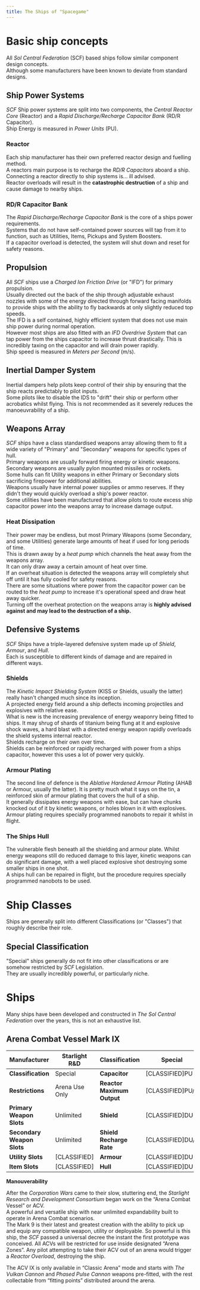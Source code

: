 ```yaml
---
title: The Ships of "Spacegame"
---
```

# Basic ship concepts
All *Sol Central Federation* (SCF) based ships follow similar component design concepts.  
Although some manufacturers have been known to deviate from standard designs.

## Ship Power Systems
*SCF* Ship power systems are split into two components, the *Central Reactor Core* (Reactor) and a *Rapid Discharge/Recharge Capacitor Bank* (RD/R Capacitor).  
Ship Energy is measured in *Power Units* (PU).
### Reactor
Each ship manufacturer has their own preferred reactor design and fuelling method.  
A reactors main purpose is to recharge the *RD/R Capacitors* aboard a ship.  
Connecting a reactor directly to ship systems is... ill advised.  
Reactor overloads will result in the **catastrophic destruction** of a ship and cause damage to nearby ships.
### RD/R Capacitor Bank
The *Rapid Discharge/Recharge Capacitor Bank* is the core of a ships power requirements.  
Systems that do not have self-contained power sources will tap from it to function, such as Utilities, Items, Pickups and System Boosters.  
If a capacitor overload is detected, the system will shut down and reset for safety reasons.

## Propulsion
All *SCF* ships use a *Charged Ion Friction Drive* (or "IFD") for primary propulsion.  
Usually directed out the back of the ship through adjustable exhaust nozzles with some of the energy directed through forward facing manifolds to provide ships with the ability to fly backwards at only slightly reduced top speeds.  
The IFD is a self contained, highly efficient system that does not use main ship power during normal operation.  
However most ships are also fitted with an *IFD Overdrive System* that can tap power from the ships capacitor to increase thrust drastically. This is incredibly taxing on the capacitor and will drain power rapidly.  
Ship speed is measured in *Meters per Second* (m/s).

## Inertial Damper System
Inertial dampers help pilots keep control of their ship by ensuring that the ship reacts predictably to pilot inputs.  
Some pilots like to disable the IDS to "drift" their ship or perform other acrobatics whilst flying. This is not recommended as it severely reduces the manoeuvrability of a ship.

## Weapons Array
*SCF* ships have a class standardised weapons array allowing them to fit a wide variety of "Primary" and "Secondary" weapons for specific types of hull.  
Primary weapons are usually forward firing energy or kinetic weapons.  
Secondary weapons are usually pylon mounted missiles or rockets.  
Some hulls can fit Utility weapons in either Primary or Secondary slots sacrificing firepower for additional abilities.  
Weapons usually have internal power supplies or ammo reserves. If they didn't they would quickly overload a ship's power reactor.  
Some utilities have been manufactured that allow pilots to route excess ship capacitor power into the weapons array to increase damage output.
### Heat Dissipation
Their power may be endless, but most Primary Weapons (some Secondary, and some Utilities) generate large amounts of heat if used for long periods of time.  
This is drawn away by a *heat pump* which channels the heat away from the weapons array.  
It can only draw away a certain amount of heat over time.  
If an overheat situation is detected the weapons array will completely shut off until it has fully cooled for safety reasons.  
There are some situations where power from the capacitor power can be routed to the *heat pump* to increase it's operational speed and draw heat away quicker.  
Turning off the overheat protection on the weapons array is **highly advised against and may lead to the destruction of a ship.**

## Defensive Systems
*SCF* Ships have a triple-layered defensive system made up of *Shield*, *Armour*, and *Hull*.  
Each is susceptible to different kinds of damage and are repaired in different ways.
### Shields
The *Kinetic Impact Shielding System* (KISS or Shields, usually the latter) really hasn't changed much since its inception.  
A projected energy field around a ship deflects incoming projectiles and explosives with relative ease.  
What is new is the increasing prevalence of energy weaponry being fitted to ships. It may shrug of shards of titanium being flung at it and explosive shock waves, a hard blast with a directed energy weapon rapidly overloads the shield systems internal reactor.  
Shields recharge on their own over time.  
Shields can be reinforced or rapidly recharged with power from a ships capacitor, however this uses a lot of power very quickly.
### Armour Plating
The second line of defence is the *Ablative Hardened Armour Plating* (AHAB or Armour, usually the latter). It is pretty much what it says on the tin, a reinforced skin of armour plating that covers the hull of a ship.  
It generally dissipates energy weapons with ease, but can have chunks knocked out of it by kinetic weapons, or holes blown in it with explosives.  
Armour plating requires specially programmed nanobots to repair it whilst in flight.
### The Ships Hull
The vulnerable flesh beneath all the shielding and armour plate. Whilst energy weapons still do reduced damage to this layer, kinetic weapons can do significant damage, with a well placed explosive shot destroying some smaller ships in one shot.  
A ships hull can be repaired in flight, but the procedure requires specially programmed nanobots to be used.

# Ship Classes
Ships are generally split into different Classifications (or "Classes") that roughly describe their role.
## Special Classification
"Special" ships generally do not fit into other classifications or are somehow restricted by *SCF* Legislation.  
They are usually incredibly powerful, or particularly niche.

# Ships
Many ships have been developed and constructed in *The Sol Central Federation* over the years, this is not an exhaustive list.
## Arena Combat Vessel Mark IX

Manufacturer| Starlight R&D | Classification | Special
-|-|-|-
**Classification** | Special | **Capacitor** | [CLASSIFIED]PU
**Restrictions** | Arena Use Only | **Reactor Maximum Output** | [CLASSIFIED]PU/s
**Primary Weapon Slots** | Unlimited | **Shield** | [CLASSIFIED]DU
**Secondary Weapon Slots** | Unlimited | **Shield Recharge Rate** | [CLASSIFIED]DU/s
**Utility Slots** | [CLASSIFIED] | **Armour** | [CLASSIFIED]DU
**Item Slots** | [CLASSIFIED] | **Hull** | [CLASSIFIED]DU
**Manouverability** 

After the *Corporation Wars* came to their slow, stuttering end, the *Starlight Research and Development Consortium* began work on the “Arena Combat Vessel” or ACV.  
A powerful and versatile ship with near unlimited expandability built to operate in Arena Combat scenarios.  
The Mark 9 is their latest and greatest creation with the ability to pick up and equip any compatible weapon, utility or deployable. So powerful is this ship, the *SCF* passed a universal decree the instant the first prototype was conceived. All ACVs will be restricted for use inside designated “Arena Zones”. Any pilot attempting to take their ACV out of an arena would trigger a *Reactor Overload*, destroying the ship.

The ACV IX is only available in “Classic Arena” mode and starts with *The Vulkan Cannon* and *Phased Pulse Cannon* weapons pre-fitted, with the rest collectable from “fitting points” distributed around the arena.
<!--stackedit_data:
eyJwcm9wZXJ0aWVzIjoiZXh0ZW5zaW9uczpcbiAgcHJlc2V0Oi
BnZm1cbiIsImhpc3RvcnkiOlsxMTA3MTU1NTczLDE2MDUzMDcy
MjEsLTQ3Mjk1OTM2NCwxOTc3NzYyMDYyLDExOTMwMTI3NjQsLT
EwMzQwMjU5MTddfQ==
-->